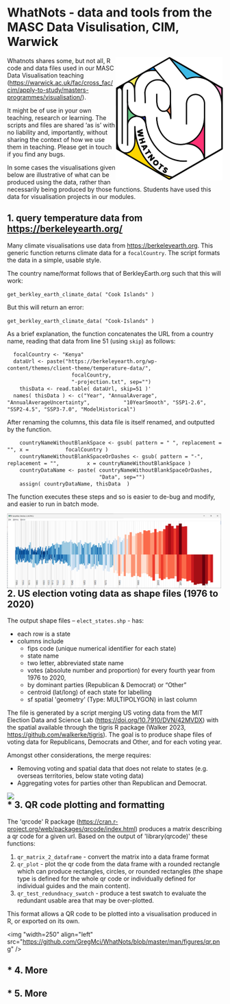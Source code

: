 
# WhatNots - data and tools from the MASC Data Visulisation, CIM, Warwick 

<img width="250" align="right" src="man/figures/hexLogo.png" />


Whatnots shares some, but not all, R code and data files used in our MASC Data Visualisation teaching (https://warwick.ac.uk/fac/cross_fac/cim/apply-to-study/masters-programmes/visualisation/). 

It might be of use in your own teaching, research or learning. The scripts and files are shared ‘as is’ with no liability and, importantly, without sharing the context of how we use them in teaching. Please get in touch if you find any bugs.

In some cases the visualisations given below are illustrative of what can be produced using the data, rather than necessarily being produced by those functions. Students have used this data for visualisation projects in our modules. 


##  1. query temperature data from https://berkeleyearth.org/ 

Many climate visualisations use data from https://berkeleyearth.org. This generic function returns climate data for a `focalCountry`. The script formats the data in a simple, usable style. 

The country name/format follows that of BerkleyEarth.org such that this will work:

`get_berkley_earth_climate_data( "Cook Islands" )`

But this will return an error:

`get_berkley_earth_climate_data( "Cook-Islands" )`

As a brief explanation, the function concatenates the URL from a country name, reading that data from line 51 (using `skip`) as follows:

```
  focalCountry <- "Kenya"
  dataUrl <- paste("https://berkeleyearth.org/wp-content/themes/client-theme/temperature-data/",
                     focalCountry,
                     "-projection.txt", sep="")
    thisData <- read.table( dataUrl, skip=51 )'
  names( thisData ) <- c("Year", "AnnualAverage", "AnnualAverageUncertainty",           "10YearSmooth", "SSP1-2.6", "SSP2-4.5", "SSP3-7.0", "ModelHistorical") 
```


After renaming the columns, this data file is itself renamed, and outputted by the function.
```
    countryNameWithoutBlankSpace <- gsub( pattern = " ", replacement = "", x =            focalCountry )
    countryNameWithoutBlankSpaceOrDashes <- gsub( pattern = "-", replacement = "",         x = countryNameWithoutBlankSpace )
    countryDataName <- paste( countryNameWithoutBlankSpaceOrDashes,
                              "Data", sep="")
    assign( countryDataName, thisData  )
```

The function executes these steps and so is easier to de-bug and modify, and easier to run in batch mode. 


<img width="500" align="left" src="https://github.com/GregMci/WhatNots/blob/master/man/figures/climate_stripes.png" />


## 2. US election voting data as shape files (1976 to 2020)

The output shape files – `elect_states.shp` - has:

+ each row is a state
+ columns  include
    + fips code (unique numerical identifier for each state)
    + state name 
    + two letter, abbreviated state name 
    + votes (absolute number and proportion) for every fourth year from 1976 to 2020,
    + by dominant parties (Republican & Democrat) or “Other”
    + centroid (lat/long) of each state for labelling
    + sf spatial 'geometry' (Type: MULTIPOLYGON) in last column

The file is generated by a script merging US voting data from the MIT Election Data and Science Lab (https://doi.org/10.7910/DVN/42MVDX) with the spatial available through the tigris R package (Walker 2023, https://github.com/walkerke/tigris). 
The goal is to produce shape files of voting data for Republicans, Democrats and Other, and for each voting year. 

Amongst other considerations, the merge requires: 
+	Removing voting and spatial data that does not relate to states (e.g. overseas territories, below state voting data)
+	Aggregating votes for parties other than Republican and Democrat.


<img width="500" align="left" src="https://github.com/GregMci/WhatNots/blob/master/man/figures/US_election.png" />


## * 3. QR code plotting and formatting 

The 'qrcode' R package (https://cran.r-project.org/web/packages/qrcode/index.html) produces a matrix describing a qr code for a given url. Based on the output of 'library(qrcode)' these functions:
1. `qr_matrix_2_dataframe` - convert the matrix into a data frame format
2. `qr_plot` - plot the qr code from the data frame with a rounded rectangle which can produce rectangles, circles, or rounded rectangles (the shape type is defined for the whole qr code or individually defined for individual guides and the main content).
3. `qr_test_redundnacy_swatch` - produce a test swatch to evaluate the redundant usable area that may be over-plotted.

This format allows a QR code to be plotted into a visualisation produced in R, or exported on its own.  


<img "width=250" align="left" src="https://github.com/GregMci/WhatNots/blob/master/man/figures/qr.png" />



## * 4. More


## * 5. More






